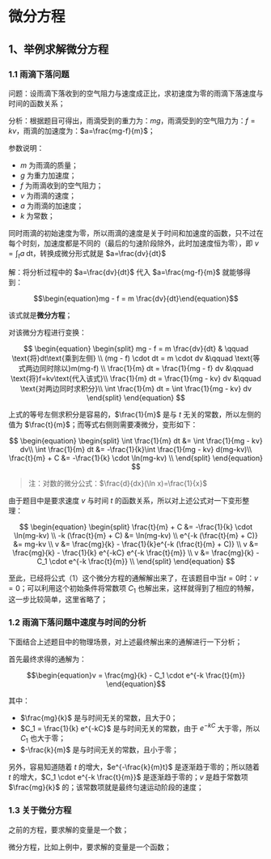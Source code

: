 # 微分方程

## 1、举例求解微分方程

### 1.1 雨滴下落问题

问题：设雨滴下落收到的空气阻力与速度成正比，求初速度为零的雨滴下落速度与时间的函数关系；

分析：根据题目可得出，雨滴受到的重力为：$mg$，雨滴受到的空气阻力为：$f=kv$，雨滴的加速度为：$a=\frac{mg-f}{m}$；

参数说明：

* $m$ 为雨滴的质量；
* $g$ 为重力加速度；
* $f$ 为雨滴收到的空气阻力；
* $v$ 为雨滴的速度；
* $a$ 为雨滴的加速度；
* $k$ 为常数；

同时雨滴的初始速度为零，所以雨滴的速度是关于时间和加速度的函数，只不过在每个时刻，加速度都是不同的（最后的匀速阶段除外，此时加速度恒为零），即 $v=\int_t a \; \text{dt}$，转换成微分形式就是 $a=\frac{dv}{dt}$

解：将分析过程中的 $a=\frac{dv}{dt}$ 代入 $a=\frac{mg-f}{m}$ 就能够得到：

$$\begin{equation}mg - f = m \frac{dv}{dt}\end{equation}$$

该式就是**微分方程**；

对该微分方程进行变换：

$$
\begin{equation}
\begin{split}
mg - f = m \frac{dv}{dt} & \qquad \text{将}dt\text{乘到左侧} \\
(mg - f) \cdot dt = m \cdot dv &\qquad \text{等式两边同时除以}m(mg-f) \\
\frac{1}{m} dt = \frac{1}{mg - f} dv &\qquad \text{将}f=kv\text{代入该式}\\
\frac{1}{m} dt = \frac{1}{mg - kv} dv &\qquad \text{对两边同时求积分}\\
\int \frac{1}{m} dt = \int \frac{1}{mg - kv} dv
\end{split}
\end{equation}
$$

上式的等号左侧求积分是容易的，$\frac{1}{m}$ 是与 $t$ 无关的常数，所以左侧的值为 $\frac{t}{m}$；而等式右侧则需要凑微分，变形如下：

$$
\begin{equation}
\begin{split}
\int \frac{1}{m} dt &= \int \frac{1}{mg - kv} dv\\
\int \frac{1}{m} dt &= -\frac{1}{k}\int \frac{1}{mg - kv} d(mg-kv)\\
\frac{t}{m} + C &= -\frac{1}{k} \cdot \ln(mg-kv) \\
\end{split}
\end{equation}
$$

> 注：对数的微分公式：$\frac{d}{dx}(\ln x)=\frac{1}{x}$

由于题目中是要求速度 $v$ 与时间 $t$ 的函数关系，所以对上述公式对一下变形整理：

$$
\begin{equation}
\begin{split}
\frac{t}{m} + C &= -\frac{1}{k} \cdot \ln(mg-kv) \\
-k (\frac{t}{m} + C) &= \ln(mg-kv) \\
e^{-k (\frac{t}{m} + C)} &= mg-kv \\
v &= \frac{mg}{k} - \frac{1}{k}e^{-k (\frac{t}{m} + C)} \\
v &= \frac{mg}{k} - \frac{1}{k} e^{-kC} e^{-k \frac{t}{m}} \\
v &= \frac{mg}{k} - C_1 \cdot e^{-k \frac{t}{m}} \\
\end{split}
\end{equation}
$$

至此，已经将公式（1）这个微分方程的通解解出来了，在该题目中当$t=0$时：$v=0$；可以利用这个初始条件将常数项 $C_1$ 也解出来，这样就得到了相应的特解，这一步比较简单，这里省略了；

### 1.2 雨滴下落问题中速度与时间的分析

下面结合上述题目中的物理场景，对上述最终解出来的通解进行一下分析；

首先最终求得的通解为：

$$\begin{equation}v = \frac{mg}{k} - C_1 \cdot e^{-k \frac{t}{m}} \end{equation}$$

其中：

* $\frac{mg}{k}$ 是与时间无关的常数，且大于0；
* $C_1 = \frac{1}{k} e^{-kC}$ 是与时间无关的常数，由于 $e^{-kC}$ 大于零，所以 $C_1$ 也大于零；
* $-\frac{k}{m}$ 是与时间无关的常数，且小于零；

另外，容易知道随着 $t$ 的增大，$e^{-\frac{k}{m}t}$ 是逐渐趋于零的；所以随着 $t$ 的增大，$C_1 \cdot e^{-k \frac{t}{m}}$ 是逐渐趋于零的；$v$ 是趋于常数项 $\frac{mg}{k}$ 的；该常数项就是最终匀速运动阶段的速度；

### 1.3 关于微分方程

之前的方程，要求解的变量是一个数；

微分方程，比如上例中，要求解的变量是一个函数；
